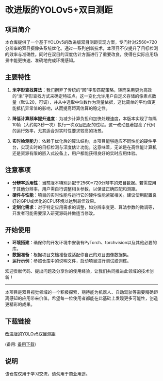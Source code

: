 # 改进版的YOLOv5+双目测距

## 项目简介

本仓库提供了一个基于YOLOv5的改进版双目测距实现方案，专门针对2560*720分辨率的双目摄像头系统优化。通过一系列创新技术，本项目不仅提升了目标检测的效率与准确性，同时在双目的深度估计方面进行了重要改良，使得在实际应用场景中能更快速、准确地完成环境感知。

## 主要特性

1. **米字形查找算法**：我们摒弃了传统的“回”字形匹配策略，转而采用更为高效的“米”字形查找方式来确定特征点。这一变化允许用户自定义存储的像素点数量（默认20，可调），并从中选取中位数作为测量依据，这比简单的平均值更能抵抗异常值的影响，从而提高距离估算的稳定性。

2. **降低计算频率提升速度**：为减少计算负担和加快处理速度，本版本实现了每隔10帧（大约每3秒一次）执行一次双目匹配的过程。这一改动显著提高了代码的运行效率，尤其适合对实时性要求较高的场景。

3. **实时检测能力**：依赖于优化后的算法结构，本项目能够适应不同性能的硬件平台，实现实时的目标检测与深度估计功能。这意味着，无论是在高性能计算机还是资源有限的嵌入式设备上，用户都能获得良好的实时应用体验。

## 注意事项

- **分辨率适用性**：当前版本特别适配于2560*720分辨率的双目数据。若需应用于其他分辨率，用户需自行调整相关参数，以保证正确匹配和测距。
- **硬件与性能**：项目的实时性能与运行它的硬件性能紧密相关。建议使用配置良好的GPU或优化的CPU环境以达到最佳效果。
- **定制化需求**：对于特定应用需求的调整，如分辨率变更、算法参数的微调等，开发者可能需要深入研究源码并做适当修改。

## 开始使用

- **环境搭建**：确保你的开发环境中安装有PyTorch、torchvision以及其他必要的库。
- **数据准备**：根据项目文档准备或适配你自己的双目图像数据集。
- **运行示例**：参照仓库中的说明文件，启动项目进行测试或训练。

欢迎贡献代码、提出问题及分享你的使用经验，让我们共同推进此领域的技术创新！

---

本项目是双目视觉领域的一个积极探索，期待能为机器人、自动驾驶等需要精确距离感知的应用带来价值。希望每一位使用者都能在此基础上发现更多可能性，创造更精彩的成果。

## 下载链接
[改进版的YOLOv5双目测距](https://pan.quark.cn/s/a3b0399ea1cd) 

(备用: [备用下载](https://pan.baidu.com/s/1TUiJspqUlyWy1nzojAW_xw?pwd=1234))

## 说明

该仓库仅用于学习交流，请勿用于商业用途。
